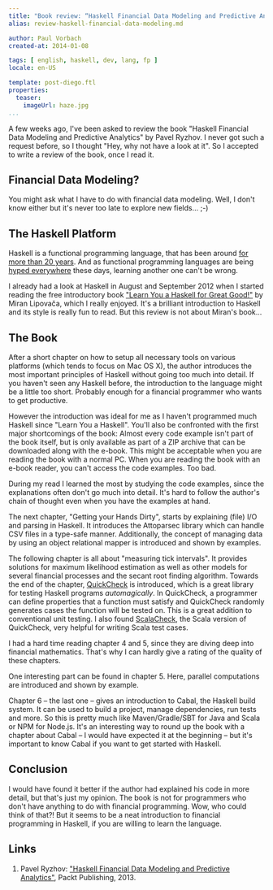 ```yaml
---
title: "Book review: “Haskell Financial Data Modeling and Predictive Analytics”"
alias: review-haskell-financial-data-modeling.md

author: Paul Vorbach
created-at: 2014-01-08

tags: [ english, haskell, dev, lang, fp ]
locale: en-US

template: post-diego.ftl
properties:
  teaser:
    imageUrl: haze.jpg
...
```



A few weeks ago, I've been asked to review the book "Haskell Financial Data
Modeling and Predictive Analytics" by Pavel Ryzhov. I never got such a request
before, so I thought "Hey, why not have a look at it". So I accepted to write a
review of the book, once I read it.


## Financial Data Modeling?

You might ask what I have to do with financial data modeling. Well, I don't know
either but it's never too late to explore new fields... ;-)


## The Haskell Platform

Haskell is a functional programming language, that has been around [for more
than 20 years][haskell-years]. And as functional programming languages are being
[hyped everywhere][scala] these days, learning another one can't be
wrong.

[haskell-years]: /tag/lang.html#programming-languages
[scala]: /2013/scala.html

I already had a look at Haskell in August and September 2012 when I started
reading the free introductory book ["Learn You a Haskell for Great Good!"][lyah]
by Miran Lipovača, which I really enjoyed. It's a brilliant introduction to
Haskell and its style is really fun to read. But this review is not about
Miran's book...

[lyah]: http://learnyouahaskell.com/


## The Book

After a short chapter on how to setup all necessary tools on various platforms
(which tends to focus on Mac OS X), the author introduces the most important
principles of Haskell without going too much into detail. If you haven't seen
any Haskell before, the introduction to the language might be a little too
short. Probably enough for a financial programmer who wants to get productive.

However the introduction was ideal for me as I haven't programmed much Haskell
since "Learn You a Haskell". You'll also be confronted with the first major
shortcomings of the book: Almost every code example isn't part of the book
itself, but is only available as part of a ZIP archive that can be downloaded
along with the e-book. This might be acceptable when you are reading the book
with a normal PC. When you are reading the book with an e-book reader, you can't
access the code examples. Too bad.

During my read I learned the most by studying the code examples, since the
explanations often don't go much into detail. It's hard to follow the author's
chain of thought even when you have the examples at hand.

The next chapter, "Getting your Hands Dirty", starts by explaining (file) I/O
and parsing in Haskell. It introduces the Attoparsec library which can handle
CSV files in a type-safe manner. Additionally, the concept of managing data by
using an object relational mapper is introduced and shown by examples.

The following chapter is all about "measuring tick intervals". It provides
solutions for maximum likelihood estimation as well as other models for several
financial processes and the secant root finding algorithm. Towards the end of
the chapter, [QuickCheck] is introduced, which is a great library for testing
Haskell programs _automagically_. In QuickCheck, a programmer can define
properties that a function must satisfy and QuickCheck randomly generates cases
the function will be tested on. This is a great addition to conventional unit
testing. I also found [ScalaCheck], the Scala version of QuickCheck, very
helpful for writing Scala test cases.

[QuickCheck]: http://www.cse.chalmers.se/~rjmh/QuickCheck/
[ScalaCheck]: http://scalacheck.org/

I had a hard time reading chapter 4 and 5, since they are diving deep into
financial mathematics. That's why I can hardly give a rating of the quality of
these chapters.

One interesting part can be found in chapter 5. Here, parallel computations are
introduced and shown by example.

Chapter 6 – the last one – gives an introduction to Cabal, the Haskell build
system. It can be used to build a project, manage dependencies, run tests and
more. So this is pretty much like Maven/Gradle/SBT for Java and Scala or NPM for
Node.js. It's an interesting way to round up the book with a chapter about Cabal
– I would have expected it at the beginning – but it's important to know Cabal
if you want to get started with Haskell.


## Conclusion

I would have found it better if the author had explained his code in more
detail, but that's just my opinion. The book is not for programmers who don't
have anything to do with financial programming. Wow, who could think of that?!
But it seems to be a neat introduction to financial programming in Haskell, if
you are willing to learn the language.


## Links

 1. Pavel Ryzhov: ["Haskell Financial Data Modeling and Predictive
    Analytics"](http://www.packtpub.com/haskell-financial-data-modeling-and-predictive-analytics/book?utm_source=Paul%20Vorbach),
    Packt Publishing, 2013.
